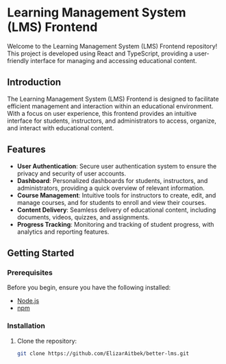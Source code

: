 # Learning Management System (LMS) Frontend

Welcome to the Learning Management System (LMS) Frontend repository! This project is developed using React and TypeScript, providing a user-friendly interface for managing and accessing educational content.

## Introduction

The Learning Management System (LMS) Frontend is designed to facilitate efficient management and interaction within an educational environment. With a focus on user experience, this frontend provides an intuitive interface for students, instructors, and administrators to access, organize, and interact with educational content.

## Features

- **User Authentication**: Secure user authentication system to ensure the privacy and security of user accounts.
- **Dashboard**: Personalized dashboards for students, instructors, and administrators, providing a quick overview of relevant information.
- **Course Management**: Intuitive tools for instructors to create, edit, and manage courses, and for students to enroll and view their courses.
- **Content Delivery**: Seamless delivery of educational content, including documents, videos, quizzes, and assignments.
- **Progress Tracking**: Monitoring and tracking of student progress, with analytics and reporting features.

## Getting Started

### Prerequisites

Before you begin, ensure you have the following installed:

- [Node.js](https://nodejs.org/)
- [npm](https://www.npmjs.com/)

### Installation

1. Clone the repository:

   ```bash
   git clone https://github.com/ElizarAitbek/better-lms.git
   ```
